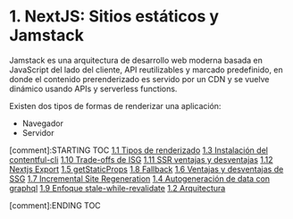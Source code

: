 # 1. NextJS: Sitios estáticos y Jamstack

Jamstack es una arquitectura de desarrollo web moderna basada en
JavaScript del lado del cliente, API reutilizables y marcado
predefinido, en donde el contenido prerenderizado es servido por un CDN
y se vuelve dinámico usando APIs y serverless functions.

Existen dos tipos de formas de renderizar una aplicación:

-   Navegador
-   Servidor


[comment]:STARTING TOC
[1.1 Tipos de renderizado](<./content/1.1 Tipos de renderizado.md>)
[1.3 Instalación del contentful-cli](<./content/1.3 Instalación del contentful-cli.md>)
[1.10 Trade-offs de ISG](<./content/1.10 Trade-offs de ISG.md>)
[1.11 SSR ventajas y desventajas](<./content/1.11 SSR ventajas y desventajas.md>)
[1.12 Nextjs Export](<./content/1.12 Nextjs Export.md>)
[1.5 getStaticProps](<./content/1.5 getStaticProps.md>)
[1.8 Fallback](<./content/1.8 Fallback.md>)
[1.6 Ventajas y desventajas de SSG](<./content/1.6 Ventajas y desventajas de SSG.md>)
[1.7 Incremental Site Regeneration](<./content/1.7 Incremental Site Regeneration.md>)
[1.4 Autogeneración de data con graphql](<./content/1.4 Autogeneración de data con graphql.md>)
[1.9 Enfoque stale-while-revalidate](<./content/1.9 Enfoque stale-while-revalidate.md>)
[1.2 Arquitectura](<./content/1.2 Arquitectura.md>)

[comment]:ENDING TOC